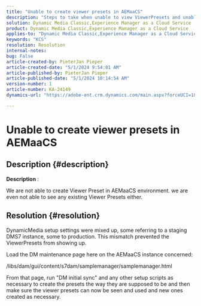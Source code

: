 ```yaml
---
title: "Unable to create viewer presets in AEMaaCS"
description: "Steps to take when unable to view ViewerPresets and unable to create new ones on AEMaaCS"
solution: Dynamic Media Classic,Experience Manager as a Cloud Service
product: Dynamic Media Classic,Experience Manager as a Cloud Service
applies-to: "Dynamic Media Classic,Experience Manager as a Cloud Service"
keywords: "KCS"
resolution: Resolution
internal-notes: 
bug: False
article-created-by: PieterJan Pieper
article-created-date: "5/1/2024 9:54:01 AM"
article-published-by: PieterJan Pieper
article-published-date: "5/1/2024 10:14:54 AM"
version-number: 1
article-number: KA-24149
dynamics-url: "https://adobe-ent.crm.dynamics.com/main.aspx?forceUCI=1&pagetype=entityrecord&etn=knowledgearticle&id=b51afdb6-a007-ef11-9f8a-6045bd02b206"

---
```

# Unable to create viewer presets in AEMaaCS

## Description {#description}


<b>Description</b> :

 We are not able to create Viewer Preset in AEMaaCS environment.
 we are even not able to see any existing Viewer Presets either.


## Resolution {#resolution}


DynamicMedia setup settings were mixed up, some referring to a staging DMS7 instance, some to production. This mismatch prevented the ViewerPresets from showing up.

Load the DM maintenance page here on the AEMaaCS instance concerned:

/libs/dam/gui/content/s7dam/samplemanager/samplemanager.html

From that page, run "DM initial sync" and any other setup scripts as necessary to create the presets the way they are supposed to be and then make sure the viewer presets can now be seen and used and new ones created as necessary.
